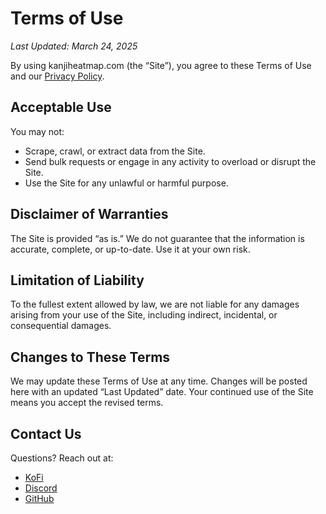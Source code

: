 # Terms of Use

_Last Updated: March 24, 2025_

By using kanjiheatmap.com (the “Site”), you agree to these Terms of Use and our
[Privacy Policy](#).

## Acceptable Use

You may not:

- Scrape, crawl, or extract data from the Site.
- Send bulk requests or engage in any activity to overload or disrupt the Site.
- Use the Site for any unlawful or harmful purpose.

## Disclaimer of Warranties

The Site is provided “as is.” We do not guarantee that the information is
accurate, complete, or up-to-date. Use it at your own risk.

## Limitation of Liability

To the fullest extent allowed by law, we are not liable for any damages arising
from your use of the Site, including indirect, incidental, or consequential
damages.

## Changes to These Terms

We may update these Terms of Use at any time. Changes will be posted here with
an updated “Last Updated” date. Your continued use of the Site means you accept
the revised terms.

## Contact Us

Questions? Reach out at:

- [KoFi](https://ko-fi.com/minimithi)
- [Discord](https://discord.gg/Ash8ZrGb4s)
- [GitHub](https://github.com/PikaPikaGems/kanji-heatmap/issues)
